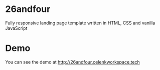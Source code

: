 # 26andfour

Fully responsive landing page template written in HTML, CSS and vanilla JavaScript


# Demo

You can see the demo at http://26andfour.celenkworkspace.tech
